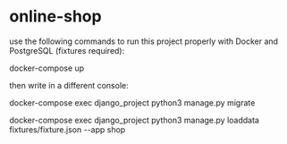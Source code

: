 # online-shop

use the following commands to run this project properly with Docker and PostgreSQL (fixtures required):

  docker-compose up

  then write in a different console:

  docker-compose exec django_project python3 manage.py migrate

  docker-compose exec django_project python3 manage.py loaddata fixtures/fixture.json --app shop
